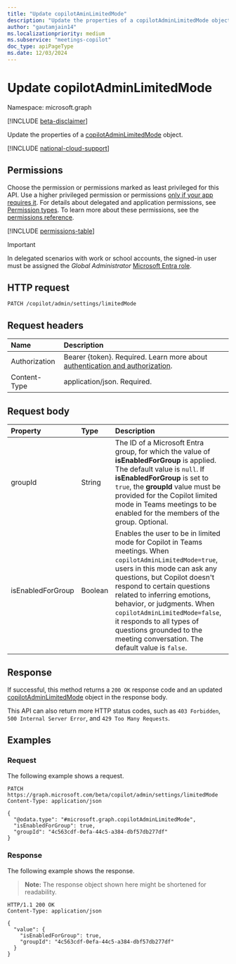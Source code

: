 ```yaml
---
title: "Update copilotAminLimitedMode"
description: "Update the properties of a copilotAdminLimitedMode object."
author: "gautamjain14"
ms.localizationpriority: medium
ms.subservice: "meetings-copilot"
doc_type: apiPageType
ms.date: 12/03/2024
---
```


# Update copilotAdminLimitedMode

Namespace: microsoft.graph

[!INCLUDE [beta-disclaimer](../../includes/beta-disclaimer.md)]

Update the properties of a [copilotAdminLimitedMode](../resources/copilotadminlimitedmode.md) object.

[!INCLUDE [national-cloud-support](../../includes/global-only.md)]

## Permissions

Choose the permission or permissions marked as least privileged for this API. Use a higher privileged permission or permissions [only if your app requires it](/graph/permissions-overview#best-practices-for-using-microsoft-graph-permissions). For details about delegated and application permissions, see [Permission types](/graph/permissions-overview#permission-types). To learn more about these permissions, see the [permissions reference](/graph/permissions-reference).

<!-- {
  "blockType": "permissions",
  "name": "copilotadminlimitedmode-update-permissions"
}
-->

<!-- { "blockType": "permissions", "name": "copilotadminlimitedmode_update" } -->
[!INCLUDE [permissions-table](../includes/permissions/copilotadminlimitedmode-update-permissions.md)]

> [!IMPORTANT]
> 
> In delegated scenarios with work or school accounts, the signed-in user must be assigned the *Global Administrator* [Microsoft Entra role](/entra/identity/role-based-access-control/permissions-reference?toc=%2Fgraph%2Ftoc.json).

## HTTP request

<!-- {
  "blockType": "ignored"
}
-->
``` http
PATCH /copilot/admin/settings/limitedMode
```

## Request headers

|Name|Description|
|:---|:---|
|Authorization|Bearer {token}. Required. Learn more about [authentication and authorization](/graph/auth/auth-concepts).|
|Content-Type|application/json. Required.|

## Request body

|Property|Type|Description|
|:---|:---|:---|
|groupId|String|The ID of a Microsoft Entra group, for which the value of **isEnabledForGroup** is applied. The default value is `null`. If **isEnabledForGroup** is set to `true`, the **groupId** value must be provided for the Copilot limited mode in Teams meetings to be enabled for the members of the group. Optional. |
|isEnabledForGroup|Boolean|Enables the user to be in limited mode for Copilot in Teams meetings. When `copilotAdminLimitedMode=true`, users in this mode can ask any questions, but Copilot doesn't respond to certain questions related to inferring emotions, behavior, or judgments. When `copilotAdminLimitedMode=false`, it responds to all types of questions grounded to the meeting conversation. The default value is `false`.|

## Response

If successful, this method returns a `200 OK` response code and an updated [copilotAdminLimitedMode](../resources/copilotadminlimitedmode.md) object in the response body.

This API can also return more HTTP status codes, such as `403 Forbidden`, `500 Internal Server Error`, and `429 Too Many Requests`.

## Examples

### Request

The following example shows a request.
<!-- {
  "blockType": "request",
  "name": "update_copilotadminlimitedmode"
}
-->
``` http
PATCH https://graph.microsoft.com/beta/copilot/admin/settings/limitedMode
Content-Type: application/json

{
  "@odata.type": "#microsoft.graph.copilotAdminLimitedMode",
  "isEnabledForGroup": true,
  "groupId": "4c563cdf-0efa-44c5-a384-dbf57db277df"
}
```

### Response

The following example shows the response.
>**Note:** The response object shown here might be shortened for readability.
<!-- {
  "blockType": "response",
  "truncated": true,
  "@odata.type": "microsoft.graph.copilotAdminLimitedMode"
}
-->
``` http
HTTP/1.1 200 OK
Content-Type: application/json

{
  "value": {
    "isEnabledForGroup": true,
    "groupId": "4c563cdf-0efa-44c5-a384-dbf57db277df"
  }
}
```

